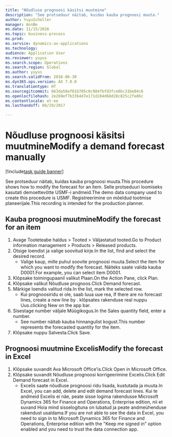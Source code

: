 ```yaml
--- 
title: "Nõudluse prognoosi käsitsi muutmine"
description: "See protseduur näitab, kuidas kauba prognoosi muuta."
author: YuyuScheller
manager: AnnBe
ms.date: 11/15/2016
ms.topic: business-process
ms.prod: 
ms.service: dynamics-ax-applications
ms.technology: 
audience: Application User
ms.reviewer: yuyus
ms.search.scope: Operations
ms.search.region: Global
ms.author: yuyus
ms.search.validFrom: 2016-06-30
ms.dyn365.ops.version: AX 7.0.0
ms.translationtype: HT
ms.sourcegitcommit: 663da58ef01b705c0c984fbfd3fce8bc31be04c6
ms.openlocfilehash: 2e269ef7b33b4d7e171d284d68d28c825c2fe86c
ms.contentlocale: et-ee
ms.lasthandoff: 08/29/2017

---
```

# <a name="modify-a-demand-forecast-manually"></a><span data-ttu-id="523ae-103">Nõudluse prognoosi käsitsi muutmine</span><span class="sxs-lookup"><span data-stu-id="523ae-103">Modify a demand forecast manually</span></span>

[!include[task guide banner](../../includes/task-guide-banner.md)]

<span data-ttu-id="523ae-104">See protseduur näitab, kuidas kauba prognoosi muuta.</span><span class="sxs-lookup"><span data-stu-id="523ae-104">This procedure shows how to modify the forecast for an item.</span></span> <span data-ttu-id="523ae-105">Selle protseduuri loomiseks kasutati demoettevõtte USMF-i andmeid.</span><span class="sxs-lookup"><span data-stu-id="523ae-105">The demo data company used to create this procedure is USMF.</span></span> <span data-ttu-id="523ae-106">Registreerimine on mõeldud tootmise planeerijale.</span><span class="sxs-lookup"><span data-stu-id="523ae-106">This recording is intended for the production planner.</span></span> 


## <a name="modify-the-forecast-for-an-item"></a><span data-ttu-id="523ae-107">Kauba prognoosi muutmine</span><span class="sxs-lookup"><span data-stu-id="523ae-107">Modify the forecast for an item</span></span>
1. <span data-ttu-id="523ae-108">Avage Tooteteabe haldus > Tooted > Väljastatud tooted.</span><span class="sxs-lookup"><span data-stu-id="523ae-108">Go to Product information management > Products > Released products.</span></span>
2. <span data-ttu-id="523ae-109">Otsige loendist ja valige soovitud kirje.</span><span class="sxs-lookup"><span data-stu-id="523ae-109">In the list, find and select the desired record.</span></span>
    * <span data-ttu-id="523ae-110">Valige kaup, mille puhul soovite prognoosi muuta.</span><span class="sxs-lookup"><span data-stu-id="523ae-110">Select the item for which you want to modify the forecast.</span></span> <span data-ttu-id="523ae-111">Näiteks saate valida kauba D0001.</span><span class="sxs-lookup"><span data-stu-id="523ae-111">For example, you can select item D0001.</span></span>  
3. <span data-ttu-id="523ae-112">Klõpsake toimingupaanil valikut Plaan.</span><span class="sxs-lookup"><span data-stu-id="523ae-112">On the Action Pane, click Plan.</span></span>
4. <span data-ttu-id="523ae-113">Klõpsake valikut Nõudluse prognoos.</span><span class="sxs-lookup"><span data-stu-id="523ae-113">Click Demand forecast.</span></span>
5. <span data-ttu-id="523ae-114">Märkige loendis valitud rida.</span><span class="sxs-lookup"><span data-stu-id="523ae-114">In the list, mark the selected row.</span></span>
    * <span data-ttu-id="523ae-115">Kui prognoosiridu ei ole, saab luua uue rea, </span><span class="sxs-lookup"><span data-stu-id="523ae-115">If there are no forecast lines, create a new line by  .</span></span> <span data-ttu-id="523ae-116">klõpsates rakenduse real nuppu Uus.</span><span class="sxs-lookup"><span data-stu-id="523ae-116">clicking New on the app bar.</span></span>  
6. <span data-ttu-id="523ae-117">Sisestage number väljale Müügikogus.</span><span class="sxs-lookup"><span data-stu-id="523ae-117">In the Sales quantity field, enter a number.</span></span>
    * <span data-ttu-id="523ae-118">See number näitab kauba hinnangulist kogust.</span><span class="sxs-lookup"><span data-stu-id="523ae-118">This number represents the forecasted quantity for the item.</span></span>  
7. <span data-ttu-id="523ae-119">Klõpsake nuppu Salvesta.</span><span class="sxs-lookup"><span data-stu-id="523ae-119">Click Save.</span></span>

## <a name="modify-the-forecast-in-excel"></a><span data-ttu-id="523ae-120">Prognoosi muutmine Excelis</span><span class="sxs-lookup"><span data-stu-id="523ae-120">Modify the forecast in Excel</span></span>
1. <span data-ttu-id="523ae-121">Klõpsake suvandit Ava Microsoft Office’is.</span><span class="sxs-lookup"><span data-stu-id="523ae-121">Click Open in Microsoft Office.</span></span>
2. <span data-ttu-id="523ae-122">Klõpsake suvandit Nõudluse prognoosi korrigeerimine Excelis.</span><span class="sxs-lookup"><span data-stu-id="523ae-122">Click Edit Demand forecast in Excel.</span></span>
    * <span data-ttu-id="523ae-123">Excelis saate nõudluse prognoosi ridu lisada, kustutada ja muuta.</span><span class="sxs-lookup"><span data-stu-id="523ae-123">In Excel, you can add, delete and edit demand forecast lines.</span></span> <span data-ttu-id="523ae-124">Kui te andmeid Excelis ei näe, peate sisse logima rakendusse Microsoft Dynamics 365 for Finance and Operations, Enterprise edition, nii et suvand Hoia mind sisselogituna on lubatud ja peate andmeühenduse rakendust usaldama.</span><span class="sxs-lookup"><span data-stu-id="523ae-124">If you are not able to see the data in Excel, you need to sign in to Microsoft Dynamics 365 for Finance and Operations, Enterprise edition with the "Keep me signed in" option enabled and you need to trust the data connection app.</span></span>  


